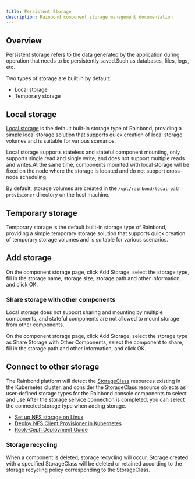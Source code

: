 ```yaml
---
title: Persistent Storage
description: Rainbond component storage management documentation
---
```


## Overview

Persistent storage refers to the data generated by the application during operation that needs to be persistently saved.Such as databases, files, logs, etc.

Two types of storage are built in by default:

- Local storage
- Temporary storage

## Local storage

[Local storage](https://github.com/rancher/local-path-provisioner) is the default built-in storage type of Rainbond, providing a simple local storage solution that supports quick creation of local storage volumes and is suitable for various scenarios.

Local storage supports stateless and stateful component mounting, only supports single read and single write, and does not support multiple reads and writes.At the same time, components mounted with local storage will be fixed on the node where the storage is located and do not support cross-node scheduling.

By default, storage volumes are created in the `/opt/rainbond/local-path-provisioner` directory on the host machine.

## Temporary storage

Temporary storage is the default built-in storage type of Rainbond, providing a simple temporary storage solution that supports quick creation of temporary storage volumes and is suitable for various scenarios.

## Add storage

On the component storage page, click Add Storage, select the storage type, fill in the storage name, storage size, storage path and other information, and click OK.

### Share storage with other components

Local storage does not support sharing and mounting by multiple components, and stateful components are not allowed to mount storage from other components.

On the component storage page, click Add Storage, select the storage type as Share Storage with Other Components, select the component to share, fill in the storage path and other information, and click OK.

## Connect to other storage

The Rainbond platform will detect the [StorageClass](https://kubernetes.io/docs/concepts/storage/storage-classes/) resources existing in the Kubernetes cluster, and consider the StorageClass resource objects as user-defined storage types for the Rainbond console components to select and use.After the storage service connection is completed, you can select the connected storage type when adding storage.

- [Set up NFS storage on Linux](https://t.goodrain.com/d/8325-linux-nfs-server)
- [Deploy NFS Client Provisioner in Kubernetes](https://t.goodrain.com/d/8326-kubernetes-nfs-client-provisioner)
- [Rook-Ceph Deployment Guide](https://t.goodrain.com/d/8324-rook-ceph-v18)

### Storage recycling

When a component is deleted, storage recycling will occur. Storage created with a specified StorageClass will be deleted or retained according to the storage recycling policy corresponding to the StorageClass.